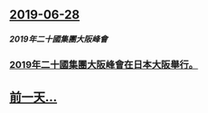 ## [2019-06-28](/zh/news/2019/06/28/index.md)

##### 2019年二十國集團大阪峰會
### [2019年二十國集團大阪峰會在日本大阪舉行。 ](/zh/news/2019/06/28/2019年二十國集團大阪峰會在日本大阪舉行.md)
## [前一天...](/zh/news/2019/06/27/index.md)

